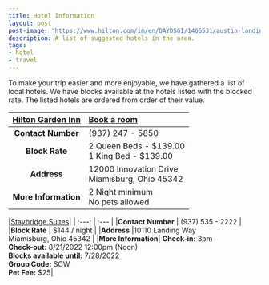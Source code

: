 ```yaml
---
title: Hotel Information
layout: post
post-image: "https://www.hilton.com/im/en/DAYDSGI/1466531/austin-landing-exterior.jpg?impolicy=crop&cw=6169&ch=3453&gravity=NorthWest&xposition=0&yposition=331&rw=768&rh=430"
description: A list of suggested hotels in the area.
tags:
- hotel
- travel
---
```


To make your trip easier and more enjoyable, we have gathered a list of local hotels. We have blocks available at the hotels listed with the blocked rate. The listed hotels are ordered from order of their value.  

|[Hilton Garden Inn](https://www.hilton.com/en/hotels/daydsgi-hilton-garden-inn-dayton-south-austin-landing/)| [Book a room](https://www.my-event.hilton.com/daydsgi-scw-402be2f9-60c0-4acf-8704-0c3bd3653dfd/)
| :---: | :--- |
|**Contact Number** | (937) 247 - 5850 |
|**Block Rate**     | 2 Queen Beds - $139.00<br />1 King Bed - $139.00  |
|**Address**        |12000 Innovation Drive <br />Miamisburg, Ohio 45342 | 
|**More Information** | 2 Night minimum<br />No pets allowed |

|[Staybridge Suites](https://www.ihg.com/staybridge/hotels/us/en/miamisburg/daymb/hoteldetail)|
| :---: | :--- |
|**Contact Number** | (937) 535 - 2222 |
|**Block Rate**     | $144 / night       |
|**Address**        |10110 Landing Way <br />Miamisburg, Ohio 45342 |
|**More Information**| **Check-in:** 3pm <br />**Check-out:** 8/21/2022 12:00pm (Noon)<br />**Blocks available until:** 7/28/2022<br />**Group Code:** SCW<br /> **Pet Fee:** $25|
